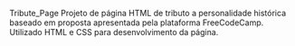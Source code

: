 Tribute_Page
Projeto de página HTML de tributo a personalidade histórica baseado em proposta apresentada pela plataforma FreeCodeCamp.
Utilizado HTML e CSS para desenvolvimento da página.
